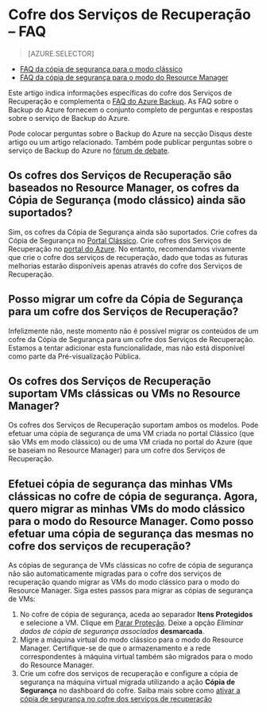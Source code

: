 <properties
   pageTitle="FAQ do cofre dos Serviços de Recuperação | Microsoft Azure"
   description="Esta versão de FAQ suporta o lançamento da Pré-visualização Pública do serviço do Backup do Azure. Respostas a perguntas mais frequentes sobre o agente da cópia de segurança, a cópia de segurança e a retenção, recuperação, segurança e outras perguntas comuns sobre a solução do Backup do Azure."
   services="backup"
   documentationCenter=""
   authors="markgalioto"
   manager="jwhit"
   editor=""
   keywords="solução de cópia de segurança; serviço de cópia de segurança"/>

<tags
   ms.service="backup"
   ms.workload="storage-backup-recovery"
     ms.tgt_pltfrm="na"
     ms.devlang="na"
     ms.topic="get-started-article"
     ms.date="08/21/2016"
     ms.author="trinadhk; markgal; jimpark;"/>

# Cofre dos Serviços de Recuperação – FAQ

> [AZURE.SELECTOR]
- [FAQ da cópia de segurança para o modo clássico](backup-azure-backup-faq.md)
- [FAQ da cópia de segurança para o modo do Resource Manager](backup-azure-backup-ibiza-faq.md)

Este artigo indica informações específicas do cofre dos Serviços de Recuperação e complementa o [FAQ do Azure Backup](backup-azure-backup-faq). As FAQ sobre o Backup do Azure fornecem o conjunto completo de perguntas e respostas sobre o serviço de Backup do Azure.  

Pode colocar perguntas sobre o Backup do Azure na secção Disqus deste artigo ou um artigo relacionado. Também pode publicar perguntas sobre o serviço de Backup do Azure no [fórum de debate](https://social.msdn.microsoft.com/forums/azure/home?forum=windowsazureonlinebackup).

## Os cofres dos Serviços de Recuperação são baseados no Resource Manager, os cofres da Cópia de Segurança (modo clássico) ainda são suportados? <br/>
Sim, os cofres da Cópia de Segurança ainda são suportados. Crie cofres da Cópia de Segurança no [Portal Clássico](https://manage.windowsazure.com). Crie cofres dos Serviços de Recuperação no [portal do Azure](https://portal.azure.com). No entanto, recomendamos vivamente que crie o cofre dos serviços de recuperação, dado que todas as futuras melhorias estarão disponíveis apenas através do cofre dos Serviços de Recuperação. 

## Posso migrar um cofre da Cópia de Segurança para um cofre dos Serviços de Recuperação? <br/>
Infelizmente não, neste momento não é possível migrar os conteúdos de um cofre da Cópia de Segurança para um cofre dos Serviços de Recuperação. Estamos a tentar adicionar esta funcionalidade, mas não está disponível como parte da Pré-visualização Pública.

## Os cofres dos Serviços de Recuperação suportam VMs clássicas ou VMs no Resource Manager? <br/>
Os cofres dos Serviços de Recuperação suportam ambos os modelos.  Pode efetuar uma cópia de segurança de uma VM criada no portal Clássico (que são VMs em modo clássico) ou de uma VM criada no portal do Azure (que se baseiam no Resource Manager) para um cofre dos Serviços de Recuperação.

## Efetuei cópia de segurança das minhas VMs clássicas no cofre de cópia de segurança. Agora, quero migrar as minhas VMs do modo clássico para o modo do Resource Manager.  Como posso efetuar uma cópia de segurança das mesmas no cofre dos serviços de recuperação?
As cópias de segurança de VMs clássicas no cofre de cópia de segurança não são automaticamente migradas para o cofre dos serviços de recuperação quando migrar as VMs do modo clássico para o modo do Resource Manager. Siga estes passos para migrar as cópias de segurança de VMs:

1. No cofre de cópia de segurança, aceda ao separador **Itens Protegidos** e selecione a VM. Clique em [Parar Proteção](backup-azure-manage-vms-classic.md#stop-protecting-virtual-machines). Deixe a opção *Eliminar dados de cópia de segurança associados* **desmarcada**. 
2. Migre a máquina virtual do modo clássico para o modo do Resource Manager. Certifique-se de que o armazenamento e a rede correspondentes à máquina virtual também são migrados para o modo do Resource Manager. 
3. Crie um cofre dos serviços de recuperação e configure a cópia de segurança na máquina virtual migrada utilizando a ação **Cópia de Segurança** no dashboard do cofre. Saiba mais sobre como [ativar a cópia de segurança no cofre dos serviços de recuperação](backup-azure-vms-first-look-arm.md)



<!--HONumber=ago16_HO4-->



